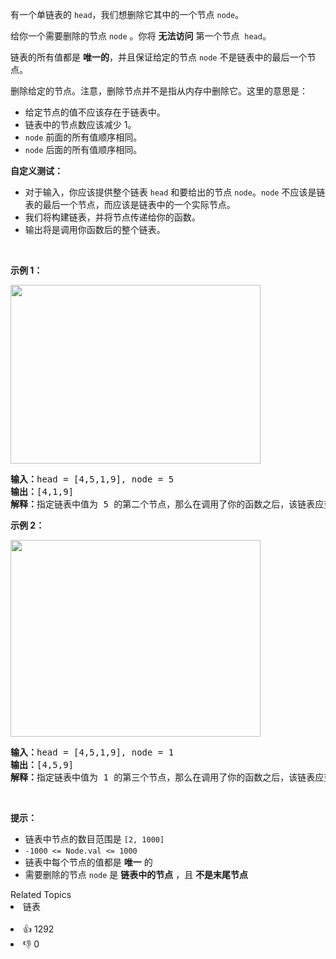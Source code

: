<p>有一个单链表的&nbsp;<code>head</code>，我们想删除它其中的一个节点&nbsp;<code>node</code>。</p>

<p>给你一个需要删除的节点&nbsp;<code>node</code>&nbsp;。你将&nbsp;<strong>无法访问</strong>&nbsp;第一个节点&nbsp;&nbsp;<code>head</code>。</p>

<p>链表的所有值都是 <b>唯一的</b>，并且保证给定的节点&nbsp;<code>node</code>&nbsp;不是链表中的最后一个节点。</p>

<p>删除给定的节点。注意，删除节点并不是指从内存中删除它。这里的意思是：</p>

<ul> 
 <li>给定节点的值不应该存在于链表中。</li> 
 <li>链表中的节点数应该减少 1。</li> 
 <li><code>node</code>&nbsp;前面的所有值顺序相同。</li> 
 <li><code>node</code>&nbsp;后面的所有值顺序相同。</li> 
</ul>

<p><strong>自定义测试：</strong></p>

<ul> 
 <li>对于输入，你应该提供整个链表&nbsp;<code>head</code>&nbsp;和要给出的节点&nbsp;<code>node</code>。<code>node</code>&nbsp;不应该是链表的最后一个节点，而应该是链表中的一个实际节点。</li> 
 <li>我们将构建链表，并将节点传递给你的函数。</li> 
 <li>输出将是调用你函数后的整个链表。</li> 
</ul>

<p>&nbsp;</p>

<p><strong>示例 1：</strong></p> 
<img alt="" src="https://assets.leetcode.com/uploads/2020/09/01/node1.jpg" style="height: 286px; width: 400px;" /> 
<pre>
<strong>输入：</strong>head = [4,5,1,9], node = 5
<strong>输出：</strong>[4,1,9]
<strong>解释：</strong>指定链表中值为&nbsp;5&nbsp;的第二个节点，那么在调用了你的函数之后，该链表应变为 4 -&gt; 1 -&gt; 9
</pre>

<p><strong>示例 2：</strong></p> 
<img alt="" src="https://assets.leetcode.com/uploads/2020/09/01/node2.jpg" style="height: 315px; width: 400px;" /> 
<pre>
<strong>输入：</strong>head = [4,5,1,9], node = 1
<strong>输出：</strong>[4,5,9]
<strong>解释：</strong>指定链表中值为&nbsp;1&nbsp;的第三个节点，那么在调用了你的函数之后，该链表应变为 4 -&gt; 5 -&gt; 9</pre>

<p>&nbsp;</p>

<p><strong>提示：</strong></p>

<ul> 
 <li>链表中节点的数目范围是 <code>[2, 1000]</code></li> 
 <li><code>-1000 &lt;= Node.val &lt;= 1000</code></li> 
 <li>链表中每个节点的值都是 <strong>唯一</strong> 的</li> 
 <li>需要删除的节点 <code>node</code> 是 <strong>链表中的节点</strong> ，且 <strong>不是末尾节点</strong></li> 
</ul>

<div><div>Related Topics</div><div><li>链表</li></div></div><br><div><li>👍 1292</li><li>👎 0</li></div>